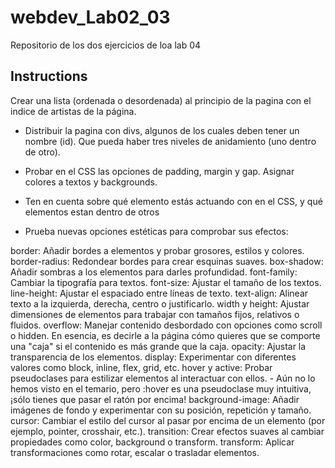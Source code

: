# webdev_Lab02_03
Repositorio de los dos ejercicios de loa lab 04

## Instructions
Crear una lista (ordenada o desordenada) al principio de la pagina con el indice de artistas de la página.


- Distribuir la pagina con divs, algunos de los cuales deben tener un nombre (id). Que pueda haber tres niveles de anidamiento (uno dentro de otro).


- Probar en el CSS las opciones de padding, margin y gap. Asignar colores a textos y backgrounds.


- Ten en cuenta sobre qué elemento estás actuando con en el CSS, y qué elementos estan dentro de otros

- Prueba nuevas opciones estéticas para comprobar sus efectos: 


border: Añadir bordes a elementos y probar grosores, estilos y colores.
border-radius: Redondear bordes para crear esquinas suaves.
box-shadow: Añadir sombras a los elementos para darles profundidad.
font-family: Cambiar la tipografía para textos.
font-size: Ajustar el tamaño de los textos.
line-height: Ajustar el espaciado entre líneas de texto.
text-align: Alinear texto a la izquierda, derecha, centro o justificarlo.
width y height: Ajustar dimensiones de elementos para trabajar con tamaños fijos, relativos o fluidos.
overflow: Manejar contenido desbordado con opciones como scroll o hidden. En esencia, es decirle a la página cómo quieres que se comporte una "caja" si el contenido es más grande que la caja.
opacity: Ajustar la transparencia de los elementos.
display: Experimentar con diferentes valores como block, inline, flex, grid, etc.
hover y active: Probar pseudoclases para estilizar elementos al interactuar con ellos. - Aún no lo hemos visto en el temario, pero :hover es una pseudoclase muy intuitiva, ¡sólo tienes que pasar el ratón por encima! 
background-image: Añadir imágenes de fondo y experimentar con su posición, repetición y tamaño.
cursor: Cambiar el estilo del cursor al pasar por encima de un elemento (por ejemplo, pointer, crosshair, etc.).
transition: Crear efectos suaves al cambiar propiedades como color, background o transform.
transform: Aplicar transformaciones como rotar, escalar o trasladar elementos.
